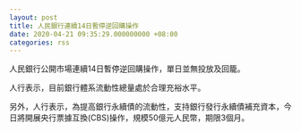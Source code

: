 ```yaml
---
layout: post
title: 人民銀行連續14日暫停逆回購操作
date: 2020-04-21 09:35:29.000000000 +08:00
categories: rss
---
```


人民銀行公開市場連續14日暫停逆回購操作，單日並無投放及回籠。

人行表示，目前銀行體系流動性總量處於合理充裕水平。

另外，人行表示，為提高銀行永續債的流動性，支持銀行發行永續債補充資本，今日將開展央行票據互換(CBS)操作，規模50億元人民幣，期限3個月。
